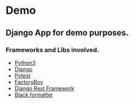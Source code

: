 # Demo

## Django App for demo purposes.

### Frameworks and Libs involved.

- [Python3]
- [Django]
- [Pytest]
- [FactoryBoy]
- [Django Rest Framework]
- [Black formatter]


[Python3]: <https://www.python.org/>
[Django]: <https://www.djangoproject.com/>
[Django Rest Framework]: <https://www.django-rest-framework.org/>
[Pytest]: <https://docs.pytest.org/>
[FactoryBoy]: <https://factoryboy.readthedocs.io/en/stable/>
[Black formatter]: <https://black.readthedocs.io/en/stable/>
